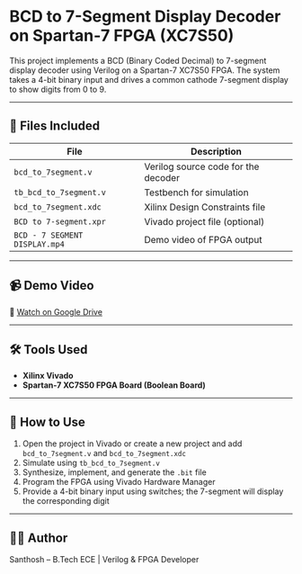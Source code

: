 # BCD to 7-Segment Display Decoder on Spartan‑7 FPGA (XC7S50)

This project implements a BCD (Binary Coded Decimal) to 7-segment display decoder using Verilog on a Spartan-7 XC7S50 FPGA. The system takes a 4-bit binary input and drives a common cathode 7-segment display to show digits from 0 to 9.

---

## 📂 Files Included

| File | Description |
|------|-------------|
| `bcd_to_7segment.v` | Verilog source code for the decoder |
| `tb_bcd_to_7segment.v` | Testbench for simulation |
| `bcd_to_7segment.xdc` | Xilinx Design Constraints file |
| `BCD to 7-segment.xpr` | Vivado project file (optional) |
| `BCD - 7 SEGMENT DISPLAY.mp4` | Demo video of FPGA output |

---

## 📹 Demo Video

📎 [Watch on Google Drive](https://drive.google.com/file/d/1jhuMetMgDOAEOhy8wtsUyCCY0oq2-KKQ/view?usp=sharing)

---

## 🛠 Tools Used

- **Xilinx Vivado**
- **Spartan-7 XC7S50 FPGA Board (Boolean Board)**

---

## 🚀 How to Use

1. Open the project in Vivado or create a new project and add `bcd_to_7segment.v` and `bcd_to_7segment.xdc`
2. Simulate using `tb_bcd_to_7segment.v`
3. Synthesize, implement, and generate the `.bit` file
4. Program the FPGA using Vivado Hardware Manager
5. Provide a 4-bit binary input using switches; the 7-segment will display the corresponding digit

---

## 👨‍💻 Author

Santhosh – B.Tech ECE | Verilog & FPGA Developer
